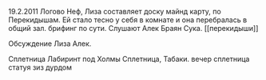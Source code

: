 19.2.2011
	Логово Неф, Лиза составляет доску майнд карту, по Перекидышам. Ей стало тесно у себя в комнате и она перебралась в общий зал.
	брифинг по сути. Слушают Алек Браян Сука. [[перекидыши]]
	
Обсуждение Лиза Алек.


Сплетница
	Лабиринт под Холмы Сплетница, Табаки.
вечер сплетница статуя зиз дурдом
